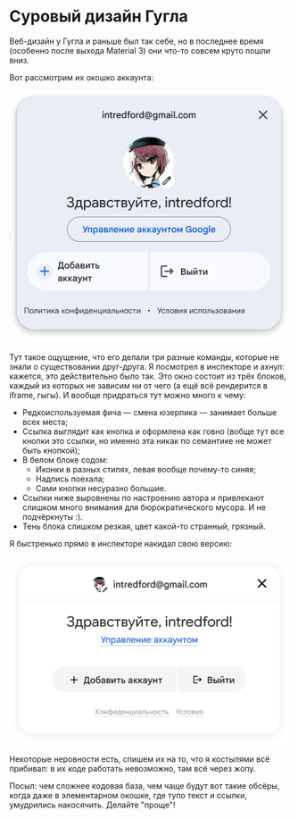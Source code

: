 # Суровый дизайн Гугла

Веб-дизайн у Гугла и раньше был так себе, но в последнее время (особенно после выхода Material 3) они что-то совсем круто пошли вниз.

Вот рассмотрим их окошко аккаунта:

![](/public/post-img/google-auth-redesign-google.png)

Тут такое ощущение, что его делали три разные команды, которые не знали о существовании друг-друга. Я посмотрел в инспекторе и ахнул: кажется, это действительно было так. Это окно состоит из трёх блоков, каждый из которых не зависим ни от чего (а ещё всё рендерится в iframe, гыгы). И вообще придраться тут можно много к чему:
- Редкоиспользуемая фича — смена юзерпика — занимает больше всех места;
- Ссылка выглядит как кнопка и оформлена как говно (вобще тут все кнопки это ссылки, но именно эта никак по семантике не может быть кнопкой);
- В белом блоке содом:
  - Иконки в разных стилях, левая вообще почему-то синяя;
  - Надпись поехала;
  - Сами кнопки несуразно большие.
- Ссылки ниже выровнены по настроению автора и привлекают слишком много внимания для бюрократического мусора. И не подчёркнуты :).
- Тень блока слишком резкая, цвет какой-то странный, грязный.

Я быстренько прямо в инспекторе накидал свою версию:

![](/public/post-img/google-auth-redesign-my.png)

Некоторые неровности есть, спишем их на то, что я костылями всё прибивал: в их коде работать невозможно, там всё через жопу.

Посыл: чем сложнее кодовая база, чем чаще будут вот такие обсёры, когда даже в элементарном окошке, где тупо текст и ссылки, умудрились накосячить. Делайте "проще"!